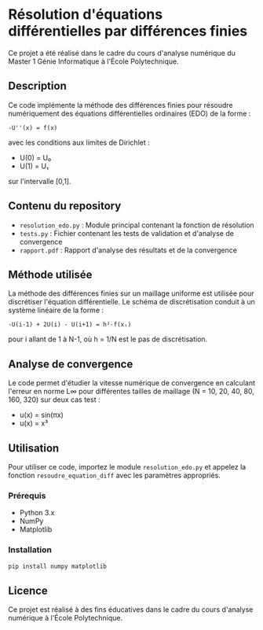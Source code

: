 # Résolution d'équations différentielles par différences finies

Ce projet a été réalisé dans le cadre du cours d'analyse numérique du Master 1 Génie Informatique à l'École Polytechnique.

## Description

Ce code implémente la méthode des différences finies pour résoudre numériquement des équations différentielles ordinaires (EDO) de la forme :

```
-U''(x) = f(x)
```

avec les conditions aux limites de Dirichlet :
- U(0) = U₀
- U(1) = U₁

sur l'intervalle [0,1].

## Contenu du repository

- `resolution_edo.py` : Module principal contenant la fonction de résolution
- `tests.py` : Fichier contenant les tests de validation et d'analyse de convergence
- `rapport.pdf` : Rapport d'analyse des résultats et de la convergence

## Méthode utilisée

La méthode des différences finies sur un maillage uniforme est utilisée pour discrétiser l'équation différentielle. Le schéma de discrétisation conduit à un système linéaire de la forme :

```
-U(i-1) + 2U(i) - U(i+1) = h²·f(xᵢ)
```

pour i allant de 1 à N-1, où h = 1/N est le pas de discrétisation.

## Analyse de convergence

Le code permet d'étudier la vitesse numérique de convergence en calculant l'erreur en norme L∞ pour différentes tailles de maillage (N = 10, 20, 40, 80, 160, 320) sur deux cas test :
- u(x) = sin(πx)
- u(x) = x³

## Utilisation

Pour utiliser ce code, importez le module `resolution_edo.py` et appelez la fonction `resoudre_equation_diff` avec les paramètres appropriés.

### Prérequis

- Python 3.x
- NumPy
- Matplotlib

### Installation

```bash
pip install numpy matplotlib
```

## Licence

Ce projet est réalisé à des fins éducatives dans le cadre du cours d'analyse numérique à l'École Polytechnique.